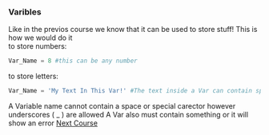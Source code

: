 ### Varibles
Like in the previos course we know that it can be used to store stuff! This is how we would do it\
to store numbers:
```python
Var_Name = 8 #this can be any number
```
to store letters:
```python
Var_Name = 'My Text In This Var!' #The text inside a Var can contain special carectors. unsupported showes : □
```
A Variable name cannot contain a space or special carector however underscores ( _ ) are allowed
A Var also must contain something or it will show an error
[Next Course](Loops.html)

